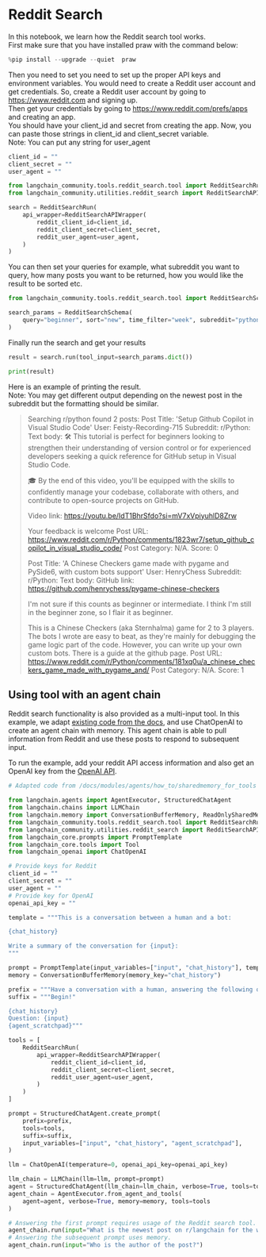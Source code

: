 # Reddit Search 

In this notebook, we learn how the Reddit search tool works.  
First make sure that you have installed praw with the command below:  


```python
%pip install --upgrade --quiet  praw
```

Then you need to set you need to set up the proper API keys and environment variables. You would need to create a Reddit user account and get credentials. So, create a Reddit user account by going to https://www.reddit.com  and signing up.  
Then get your credentials by going to https://www.reddit.com/prefs/apps and creating an app.  
You should have your client_id and secret from creating the app. Now, you can paste those strings in client_id and client_secret variable.  
Note: You can put any string for user_agent  


```python
client_id = ""
client_secret = ""
user_agent = ""
```


```python
from langchain_community.tools.reddit_search.tool import RedditSearchRun
from langchain_community.utilities.reddit_search import RedditSearchAPIWrapper

search = RedditSearchRun(
    api_wrapper=RedditSearchAPIWrapper(
        reddit_client_id=client_id,
        reddit_client_secret=client_secret,
        reddit_user_agent=user_agent,
    )
)
```

You can then set your queries for example, what subreddit you want to query, how many posts you want to be returned, how you would like the result to be sorted etc.


```python
from langchain_community.tools.reddit_search.tool import RedditSearchSchema

search_params = RedditSearchSchema(
    query="beginner", sort="new", time_filter="week", subreddit="python", limit="2"
)
```

Finally run the search and get your results


```python
result = search.run(tool_input=search_params.dict())
```


```python
print(result)
```

Here is an example of printing the result.  
Note: You may get different output depending on the newest post in the subreddit but the formatting should be similar.


> Searching r/python found 2 posts:
> Post Title: 'Setup Github Copilot in Visual Studio Code'
> User: Feisty-Recording-715
> Subreddit: r/Python:
>                     Text body: 🛠️ This tutorial is perfect for beginners looking to strengthen their understanding of version control or for experienced developers seeking a quick reference for GitHub setup in Visual Studio Code.
>
>🎓 By the end of this video, you'll be equipped with the skills to confidently manage your codebase, collaborate with others, and contribute to open-source projects on GitHub.
>
>
>Video link: https://youtu.be/IdT1BhrSfdo?si=mV7xVpiyuhlD8Zrw
>
>Your feedback is welcome
>                     Post URL: https://www.reddit.com/r/Python/comments/1823wr7/setup_github_copilot_in_visual_studio_code/
>                     Post Category: N/A.
>                     Score: 0
>
>Post Title: 'A Chinese Checkers game made with pygame and PySide6, with custom bots support'
>User: HenryChess
>Subreddit: r/Python:
>                     Text body: GitHub link: https://github.com/henrychess/pygame-chinese-checkers
>
>I'm not sure if this counts as beginner or intermediate. I think I'm still in the beginner zone, so I flair it as beginner.
>
>This is a Chinese Checkers (aka Sternhalma) game for 2 to 3 players. The bots I wrote are easy to beat, as they're mainly for debugging the game logic part of the code. However, you can write up your own custom bots. There is a guide at the github page.
>                     Post URL: https://www.reddit.com/r/Python/comments/181xq0u/a_chinese_checkers_game_made_with_pygame_and/
>                     Post Category: N/A.
 >                    Score: 1



## Using tool with an agent chain

Reddit search functionality is also provided as a multi-input tool. In this example, we adapt [existing code from the docs](https://python.langchain.com/v0.1/docs/modules/memory/agent_with_memory/), and use ChatOpenAI to create an agent chain with memory. This agent chain is able to pull information from Reddit and use these posts to respond to subsequent input. 

To run the example, add your reddit API access information and also get an OpenAI key from the [OpenAI API](https://help.openai.com/en/articles/4936850-where-do-i-find-my-api-key).


```python
# Adapted code from /docs/modules/agents/how_to/sharedmemory_for_tools

from langchain.agents import AgentExecutor, StructuredChatAgent
from langchain.chains import LLMChain
from langchain.memory import ConversationBufferMemory, ReadOnlySharedMemory
from langchain_community.tools.reddit_search.tool import RedditSearchRun
from langchain_community.utilities.reddit_search import RedditSearchAPIWrapper
from langchain_core.prompts import PromptTemplate
from langchain_core.tools import Tool
from langchain_openai import ChatOpenAI

# Provide keys for Reddit
client_id = ""
client_secret = ""
user_agent = ""
# Provide key for OpenAI
openai_api_key = ""

template = """This is a conversation between a human and a bot:

{chat_history}

Write a summary of the conversation for {input}:
"""

prompt = PromptTemplate(input_variables=["input", "chat_history"], template=template)
memory = ConversationBufferMemory(memory_key="chat_history")

prefix = """Have a conversation with a human, answering the following questions as best you can. You have access to the following tools:"""
suffix = """Begin!"

{chat_history}
Question: {input}
{agent_scratchpad}"""

tools = [
    RedditSearchRun(
        api_wrapper=RedditSearchAPIWrapper(
            reddit_client_id=client_id,
            reddit_client_secret=client_secret,
            reddit_user_agent=user_agent,
        )
    )
]

prompt = StructuredChatAgent.create_prompt(
    prefix=prefix,
    tools=tools,
    suffix=suffix,
    input_variables=["input", "chat_history", "agent_scratchpad"],
)

llm = ChatOpenAI(temperature=0, openai_api_key=openai_api_key)

llm_chain = LLMChain(llm=llm, prompt=prompt)
agent = StructuredChatAgent(llm_chain=llm_chain, verbose=True, tools=tools)
agent_chain = AgentExecutor.from_agent_and_tools(
    agent=agent, verbose=True, memory=memory, tools=tools
)

# Answering the first prompt requires usage of the Reddit search tool.
agent_chain.run(input="What is the newest post on r/langchain for the week?")
# Answering the subsequent prompt uses memory.
agent_chain.run(input="Who is the author of the post?")
```
